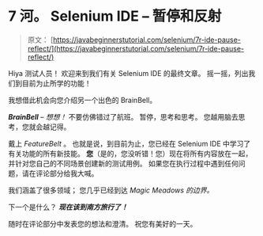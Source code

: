 # 7 河。 Selenium IDE – 暂停和反射

> 原文： [https://javabeginnerstutorial.com/selenium/7r-ide-pause-reflect/](https://javabeginnerstutorial.com/selenium/7r-ide-pause-reflect/)

Hiya 测试人员！ 欢迎来到我们有关 Selenium IDE 的最终文章。 摇一摇，列出我们到目前为止所学的功能！

我想借此机会向您介绍另一个出色的 BrainBell。

***BrainBell*** – *想想！* 不要仿佛错过了航班。 暂停，思考和思考。 您越用脑去思考，您就会越记得。

戴上 *FeatureBelt* 。 也就是说，到目前为止，您已经在 Selenium IDE 中学习了有关功能的所有新技能。 **您**（是的，您没听错！您）现在将所有内容放在一起，并针对您自己的不同场景创建新的测试用例。 如果您在执行过程中遇到任何问题，请在评论部分给我大喊。

我们涵盖了很多领域； 您几乎已经到达 *Magic Meadows 的边界。*

下一个是什么？ ***现在该到南方旅行了！***

随时在评论部分中发表您的想法和澄清。 祝您有美好的一天。

